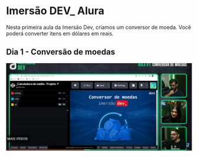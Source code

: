 
# Imersão DEV_ Alura

Nesta primeira aula da Imersão Dev, criamos um conversor de moeda. Você poderá converter itens em dólares em reais.


## Dia 1 - Conversão de moedas

![App Screenshot](https://github.com/HugoHendrix/alura-imersao-dev/blob/main/Dia%201%20IMERS%C3%83O%20DEV.JPG?raw=true)

